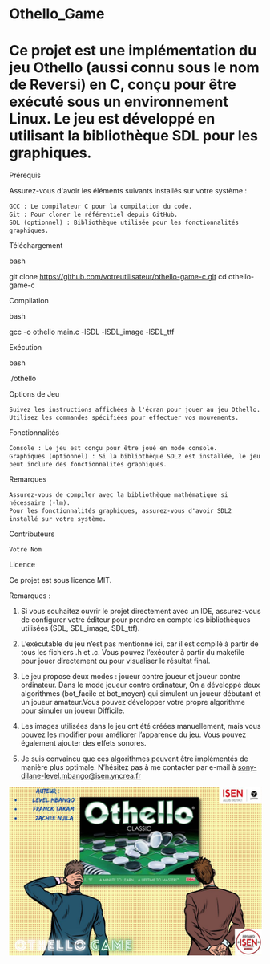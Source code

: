 
# Othello_Game
Ce projet est une implémentation du jeu Othello (aussi connu sous le nom de Reversi) en C, conçu pour être exécuté sous un environnement Linux. Le jeu est développé en utilisant la bibliothèque SDL pour les graphiques. 
=======

Prérequis

Assurez-vous d'avoir les éléments suivants installés sur votre système :

    GCC : Le compilateur C pour la compilation du code.
    Git : Pour cloner le référentiel depuis GitHub.
    SDL (optionnel) : Bibliothèque utilisée pour les fonctionnalités graphiques.

Téléchargement

bash

git clone https://github.com/votreutilisateur/othello-game-c.git
cd othello-game-c

Compilation

bash

gcc -o othello main.c -lSDL -lSDL_image -lSDL_ttf

Exécution

bash

./othello

Options de Jeu

    Suivez les instructions affichées à l'écran pour jouer au jeu Othello.
    Utilisez les commandes spécifiées pour effectuer vos mouvements.

Fonctionnalités

    Console : Le jeu est conçu pour être joué en mode console.
    Graphiques (optionnel) : Si la bibliothèque SDL2 est installée, le jeu peut inclure des fonctionnalités graphiques.

Remarques

    Assurez-vous de compiler avec la bibliothèque mathématique si nécessaire (-lm).
    Pour les fonctionnalités graphiques, assurez-vous d'avoir SDL2 installé sur votre système.

Contributeurs

    Votre Nom

Licence

Ce projet est sous licence MIT.




Remarques :

1)	Si vous souhaitez ouvrir le projet directement avec un IDE, assurez-vous de configurer votre éditeur pour prendre en compte les bibliothèques utilisées (SDL, SDL_image, SDL_ttf).

2)	L’exécutable du jeu n’est pas mentionné ici, car il est compilé à partir de tous les fichiers .h et .c. Vous pouvez l’exécuter à partir du makefile pour jouer directement ou pour visualiser le résultat final.

3)	Le jeu propose deux modes : joueur contre joueur et joueur contre ordinateur. Dans le mode joueur contre ordinateur, On a développé deux algorithmes (bot_facile et bot_moyen) qui simulent un joueur débutant et un joueur amateur.Vous pouvez développer votre propre algorithme pour simuler un joueur Difficile.

4)	Les images utilisées dans le jeu ont été créées manuellement, mais vous pouvez les modifier pour améliorer l’apparence du jeu. Vous pouvez également ajouter des effets sonores.

5)	Je suis convaincu que ces algorithmes peuvent être implémentés de manière plus optimale. N’hésitez pas à me contacter par e-mail à <sony-dilane-level.mbango@isen.yncrea.fr> 


![Alt text](menu.jpg)


